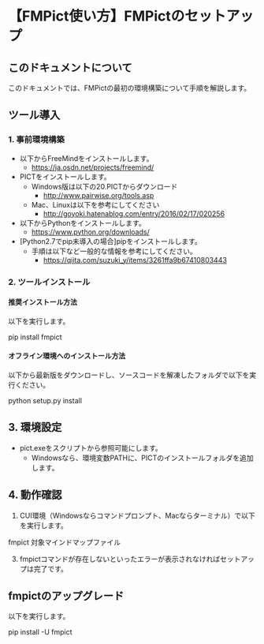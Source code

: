 # 【FMPict使い方】FMPictのセットアップ

## このドキュメントについて

このドキュメントでは、FMPictの最初の環境構築について手順を解説します。

## ツール導入

### 1. 事前環境構築

* 以下からFreeMindをインストールします。  
    * https://ja.osdn.net/projects/freemind/
* PICTをインストールします。
    * Windows版は以下の20.PICTからダウンロード
        * http://www.pairwise.org/tools.asp
    * Mac、Linuxは以下を参考にしてください
        * http://goyoki.hatenablog.com/entry/2016/02/17/020256
* 以下からPythonをインストールします。
    * https://www.python.org/downloads/
* [Python2.7でpip未導入の場合]pipをインストールします。
    * 手順は以下など一般的な情報を参考にしてください。
        * https://qiita.com/suzuki_y/items/3261ffa9b67410803443

### 2. ツールインストール

#### 推奨インストール方法

以下を実行します。

pip install fmpict

#### オフライン環境へのインストール方法

以下から最新版をダウンロードし、ソースコードを解凍したフォルダで以下を実行ください。

python setup.py install 

## 3. 環境設定

* pict.exeをスクリプトから参照可能にします。
    * Windowsなら、環境変数PATHに、PICTのインストールフォルダを追加します。

## 4. 動作確認

1. CUI環境（Windowsならコマンドプロンプト、Macならターミナル）で以下を実行します。  

fmpict 対象マインドマップファイル

3. fmpictコマンドが存在しないといったエラーが表示されなければセットアップは完了です。

## fmpictのアップグレード

以下を実行します。

pip install -U fmpict